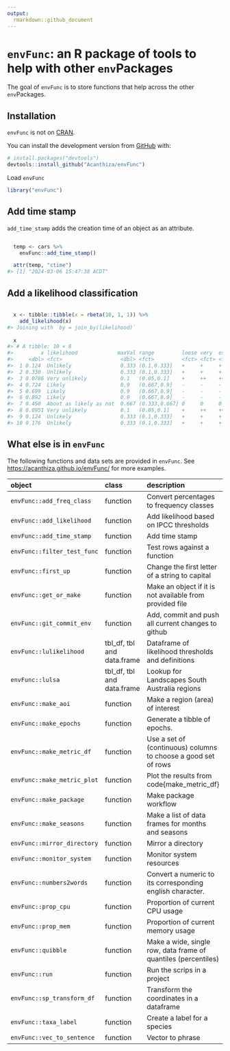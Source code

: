 ```yaml
---
output:
  rmarkdown::github_document
---
```


<!-- README.md is generated from README.Rmd. Please edit that file -->



# `envFunc`: an R package of tools to help with other `env`Packages

<!-- badges: start -->
<!-- badges: end -->

The goal of `envFunc` is to store functions that help across the other `env`Packages.

## Installation

`envFunc` is not on [CRAN](https://CRAN.R-project.org).

You can install the development version from [GitHub](https://github.com/) with:

``` r
# install.packages("devtools")
devtools::install_github("Acanthiza/envFunc")
```

Load `envFunc`


```r
library("envFunc")
```

## Add time stamp

`add_time_stamp` adds the creation time of an object as an attribute.


```r

  temp <- cars %>%
    envFunc::add_time_stamp()

  attr(temp, "ctime")
#> [1] "2024-03-06 15:47:38 ACDT"
```

## Add a likelihood classification


```r

  x <- tibble::tibble(x = rbeta(10, 1, 1)) %>%
    add_likelihood(x)
#> Joining with `by = join_by(likelihood)`
  
  x
#> # A tibble: 10 × 8
#>         x likelihood             maxVal range         loose very  extreme exceptional
#>     <dbl> <fct>                   <dbl> <fct>         <fct> <fct> <fct>   <fct>      
#>  1 0.124  Unlikely                0.333 (0.1,0.333]   +     +     +       +          
#>  2 0.330  Unlikely                0.333 (0.1,0.333]   +     +     +       +          
#>  3 0.0786 Very unlikely           0.1   (0.05,0.1]    +     ++    ++      ++         
#>  4 0.724  Likely                  0.9   (0.667,0.9]   -     -     -       -          
#>  5 0.699  Likely                  0.9   (0.667,0.9]   -     -     -       -          
#>  6 0.892  Likely                  0.9   (0.667,0.9]   -     -     -       -          
#>  7 0.450  About as likely as not  0.667 (0.333,0.667] 0     0     0       0          
#>  8 0.0951 Very unlikely           0.1   (0.05,0.1]    +     ++    ++      ++         
#>  9 0.124  Unlikely                0.333 (0.1,0.333]   +     +     +       +          
#> 10 0.176  Unlikely                0.333 (0.1,0.333]   +     +     +       +
```

## What else is in `envFunc`

The following functions and data sets are provided in `envFunc`. See https://acanthiza.github.io/envFunc/ for more examples.



|object                      |class                      |description                                                    |
|:---------------------------|:--------------------------|:--------------------------------------------------------------|
|`envFunc::add_freq_class`   |function                   |Convert percentages to frequency classes                       |
|`envFunc::add_likelihood`   |function                   |Add likelihood based on IPCC thresholds                        |
|`envFunc::add_time_stamp`   |function                   |Add time stamp                                                 |
|`envFunc::filter_test_func` |function                   |Test rows against a function                                   |
|`envFunc::first_up`         |function                   |Change the first letter of a string to capital                 |
|`envFunc::get_or_make`      |function                   |Make an object if it is not available from provided file       |
|`envFunc::git_commit_env`   |function                   |Add, commit and push all current changes to github             |
|`envFunc::lulikelihood`     |tbl_df, tbl and data.frame |Dataframe of likelihood thresholds and definitions             |
|`envFunc::lulsa`            |tbl_df, tbl and data.frame |Lookup for Landscapes South Australia regions                  |
|`envFunc::make_aoi`         |function                   |Make a region (area) of interest                               |
|`envFunc::make_epochs`      |function                   |Generate a tibble of epochs.                                   |
|`envFunc::make_metric_df`   |function                   |Use a set of (continuous) columns to choose a good set of rows |
|`envFunc::make_metric_plot` |function                   |Plot the results from code{make_metric_df}                     |
|`envFunc::make_package`     |function                   |Make package workflow                                          |
|`envFunc::make_seasons`     |function                   |Make a list of data frames for months and seasons              |
|`envFunc::mirror_directory` |function                   |Mirror a directory                                             |
|`envFunc::monitor_system`   |function                   |Monitor system resources                                       |
|`envFunc::numbers2words`    |function                   |Convert a numeric to its corresponding english character.      |
|`envFunc::prop_cpu`         |function                   |Proportion of current CPU usage                                |
|`envFunc::prop_mem`         |function                   |Proportion of current memory usage                             |
|`envFunc::quibble`          |function                   |Make a wide, single row, data frame of quantiles (percentiles) |
|`envFunc::run`              |function                   |Run the scrips in a project                                    |
|`envFunc::sp_transform_df`  |function                   |Transform the coordinates in a dataframe                       |
|`envFunc::taxa_label`       |function                   |Create a label for a species                                   |
|`envFunc::vec_to_sentence`  |function                   |Vector to phrase                                               |






